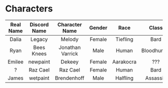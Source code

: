 # Characters

Real Name | Discord Name | Character Name   | Gender | Race       | Class       | Special
:-------: | :----------: | :--------------: | :----: | :--------: | :---------: | :-----:
Dalia     | Legacy       | Melody           | Female | Tiefling   | Bard        | Darkvision
Ryan      | Bees Knees   | Jonathan Varrick | Male   | Human      | Bloodhunter | Darkvision
Emilee    | newpaint     | Dekeey           | Female | Aarakocra  | ???         | Darkvision
?         | Raz Cael     | Raz Cael         | Female | Human      | Bard        |
James     | wetpaint     | Brendenhoff      | Male   | Halfling   | Assassin    |
